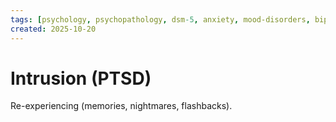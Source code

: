 ```yaml
---
tags: [psychology, psychopathology, dsm-5, anxiety, mood-disorders, bipolar, eating-disorders, personality-disorders, dissociation, schizophrenia, psychotherapy, cbt, medication, ect]
created: 2025-10-20
---
```

# Intrusion (PTSD)

Re-experiencing (memories, nightmares, flashbacks).
